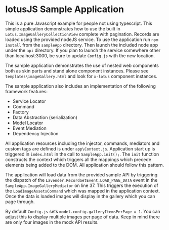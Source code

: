 lotusJS Sample Application
=============

This is a pure Javascript example for people not using typescript. This simple application demonstrates how to use the built in `Lotus.ImageGalleryCollectionView`
complete with pagination. Records are loaded using the provided nodeJS service. To use the application run `npm install` from the `sampleApp` directory.
Then launch the included node app under the `api` directory. If you plan to launch the service somewhere other than localhost:3000, be sure to update `Config.js`
with the new location.

The sample application demonstrates the use of nested web components both as skin parts and stand alone component instances.
Please see `templates\imageGallery.html` and look for `x-lotus` component instances.

The sample application also includes an implementation of the following framework features:

- Service Locator
- Command
- Factory
- Data Abstraction (serialization)
- Model Locator
- Event Mediation
- Dependency Injection

All application resources including the injector, commands, mediators and custom tags are defined is under `app\Context.js`.
Application start up is triggered in `index.html` in the call to `SampleApp.init();`. The `init` function constructs the context which triggers
all the mappings which precede elements being added to the DOM. All application should follow this pattern.

The application will load data from the provided sample API by triggering the dispatch of the `Lavender.RecordSetEvent.LOAD_PAGE_DATA` event in the
`SampleApp.ImageGalleryMediator` on line 37. This triggers the execution of the `LoadImageAssetsCommand` which was mapped in the application context.
Once the data is loaded images will display in the gallery which you can page through.

By default `Config.js` sets `model.config.galleryItemsPerPage = 1`. You can adjust this to display multiple images per page of data. Keep in mind there
are only four images in the mock API results.

